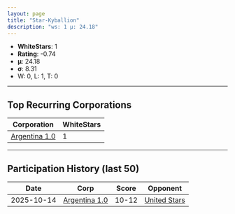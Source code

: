 ```yaml
---
layout: page
title: "Star-Kyballion"
description: "ws: 1 μ: 24.18"
---
```

- **WhiteStars**: 1
- **Rating**: -0.74
- **μ**: 24.18  
- **σ**: 8.31
- W: 0, L: 1, T: 0

---

## Top Recurring Corporations

| Corporation | WhiteStars |
| --- | --- |
| [Argentina 1\.0](https://ws.tsl.rocks/corp/582e7dce954da49eb68cdf263806d5b8f37da4c81a6eef072e63102be0fa5449/) | 1 |

---

## Participation History (last 50)

| Date | Corp | Score | Opponent |
| --- | --- | --- | --- |
| 2025-10-14 | [Argentina 1\.0](https://ws.tsl.rocks/corp/582e7dce954da49eb68cdf263806d5b8f37da4c81a6eef072e63102be0fa5449/) | 10-12 | [United Stars](https://ws.tsl.rocks/corp/312c90cac9a249b2179da8891f78c1a90bd16d0bf3391509d6a3d8e9a35a3d36/) |